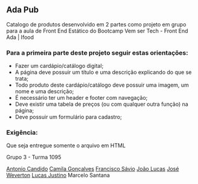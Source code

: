 ## Ada Pub

Catalogo de produtos desenvolvido em 2 partes como projeto em grupo para a aula de Front End Estático do Bootcamp Vem ser Tech - Front End Ada | Ifood

### Para a primeira parte deste projeto seguir estas orientações:

- Fazer um cardápio/catálogo digital;
- A página deve possuir um título e uma descrição explicando do que se trata;
- Todo produto deste cardápio/catálogo deve possuir uma imagem, um nome e uma descrição;
- É necessário ter um header e footer com navegação;
- Deve existir uma tabela de preços (ou com qualquer outra função) na página;
- Deve possuir um formulário para cadastro;

### Exigência:

Que seja entregue somente o arquivo em HTML


Grupo 3 - Turma 1095

[Antonio Candido](https://github.com/antoniolmcandido)
[Camila Gonçalves](https://github.com/CamilaVerso)
[Francisco Sávio](https://github.com/franciscodesenvolve)
[João Lucas](https://github.com/joaolucasMota)
[José Weverton](https://github.com/joseweverton)
[Lucas Justino](https://github.com/Lucas-Justino)
Marcelo Santana




